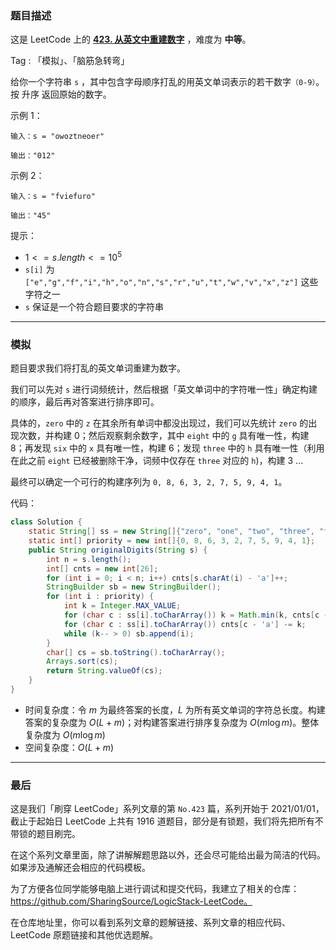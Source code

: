 ### 题目描述

这是 LeetCode 上的 **[423. 从英文中重建数字](https://leetcode-cn.com/problems/reconstruct-original-digits-from-english/solution/gong-shui-san-xie-nao-jin-ji-zhuan-wan-m-vg7a/)** ，难度为 **中等**。

Tag : 「模拟」、「脑筋急转弯」



给你一个字符串 `s` ，其中包含字母顺序打乱的用英文单词表示的若干数字`（0-9）`。按 升序 返回原始的数字。

示例 1：
```
输入：s = "owoztneoer"

输出："012"
```
示例 2：
```
输入：s = "fviefuro"

输出："45"
```

提示：
* $1 <= s.length <= 10^5$
* `s[i]` 为 `["e","g","f","i","h","o","n","s","r","u","t","w","v","x","z"]` 这些字符之一
* `s` 保证是一个符合题目要求的字符串

---

### 模拟

题目要求我们将打乱的英文单词重建为数字。

我们可以先对 `s` 进行词频统计，然后根据「英文单词中的字符唯一性」确定构建的顺序，最后再对答案进行排序即可。

具体的，`zero` 中的 `z` 在其余所有单词中都没出现过，我们可以先统计 `zero` 的出现次数，并构建 $0$；然后观察剩余数字，其中 `eight` 中的 `g` 具有唯一性，构建 $8$；再发现 `six` 中的 `x` 具有唯一性，构建 $6$；发现 `three` 中的 `h` 具有唯一性（利用在此之前 `eight` 已经被删除干净，词频中仅存在 `three` 对应的 `h`)，构建 $3$ ...

最终可以确定一个可行的构建序列为 `0, 8, 6, 3, 2, 7, 5, 9, 4, 1`。

代码：
```Java
class Solution {
    static String[] ss = new String[]{"zero", "one", "two", "three", "four", "five", "six", "seven", "eight", "nine"};
    static int[] priority = new int[]{0, 8, 6, 3, 2, 7, 5, 9, 4, 1};
    public String originalDigits(String s) {
        int n = s.length();
        int[] cnts = new int[26];
        for (int i = 0; i < n; i++) cnts[s.charAt(i) - 'a']++;
        StringBuilder sb = new StringBuilder();
        for (int i : priority) {
            int k = Integer.MAX_VALUE;
            for (char c : ss[i].toCharArray()) k = Math.min(k, cnts[c - 'a']);
            for (char c : ss[i].toCharArray()) cnts[c - 'a'] -= k;
            while (k-- > 0) sb.append(i);
        }
        char[] cs = sb.toString().toCharArray();
        Arrays.sort(cs);
        return String.valueOf(cs);
    }
}
```
* 时间复杂度：令 $m$ 为最终答案的长度，$L$ 为所有英文单词的字符总长度。构建答案的复杂度为 $O(L + m)$；对构建答案进行排序复杂度为 $O(m\log{m})$。整体复杂度为 $O(m\log{m})$
* 空间复杂度：$O(L + m)$

---

### 最后

这是我们「刷穿 LeetCode」系列文章的第 `No.423` 篇，系列开始于 2021/01/01，截止于起始日 LeetCode 上共有 1916 道题目，部分是有锁题，我们将先把所有不带锁的题目刷完。

在这个系列文章里面，除了讲解解题思路以外，还会尽可能给出最为简洁的代码。如果涉及通解还会相应的代码模板。

为了方便各位同学能够电脑上进行调试和提交代码，我建立了相关的仓库：https://github.com/SharingSource/LogicStack-LeetCode。

在仓库地址里，你可以看到系列文章的题解链接、系列文章的相应代码、LeetCode 原题链接和其他优选题解。


